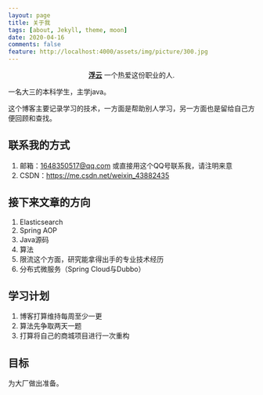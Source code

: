 ```yaml
---
layout: page
title: 关于我
tags: [about, Jekyll, theme, moon]
date: 2020-04-16
comments: false
feature: http://localhost:4000/assets/img/picture/300.jpg
---
```


<center><a href="http://Fuyun791.github.io"><b>浮云</b></a> 一个热爱这份职业的人.</center>

一名大三的本科学生，主学java。

这个博客主要记录学习的技术，一方面是帮助别人学习，另一方面也是留给自己方便回顾和查找。

## 联系我的方式

1. 邮箱：1648350517@qq.com 或直接用这个QQ号联系我，请注明来意
2. CSDN：https://me.csdn.net/weixin_43882435

## 接下来文章的方向

1. Elasticsearch
2. Spring AOP
3. Java源码
4. 算法
5. 限流这个方面，研究能拿得出手的专业技术经历
6. 分布式微服务（Spring Cloud与Dubbo）

## 学习计划

1. 博客打算维持每周至少一更
2. 算法先争取两天一题
3. 打算将自己的商城项目进行一次重构

## 目标

为大厂做出准备。
